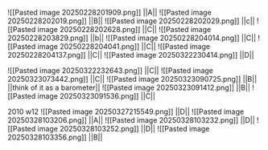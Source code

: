 
![[Pasted image 20250228201909.png]]
||A||
![[Pasted image 20250228202019.png]]
||B||
![[Pasted image 20250228202029.png]]
||c||
![[Pasted image 20250228202628.png]]
||C||
![[Pasted image 20250228203829.png]]
||b||
![[Pasted image 20250228204014.png]]
||C||
![[Pasted image 20250228204041.png]]
||C||
![[Pasted image 20250228204137.png]]
||C||
![[Pasted image 20250322230414.png]]
||D|| 

![[Pasted image 20250322232643.png]]
||C|| 
![[Pasted image 20250323073442.png]]
||C||
![[Pasted image 20250323090725.png]]
||B||
||think of it as a barometer||
![[Pasted image 20250323091412.png]]
||B||
![[Pasted image 20250323091536.png]]
||C||

2010 w12
![[Pasted image 20250327215549.png]]
||D||
![[Pasted image 20250328103206.png]]
||A||
![[Pasted image 20250328103232.png]]
||D||
![[Pasted image 20250328103252.png]]
||D||
![[Pasted image 20250328103356.png]]
||B||

